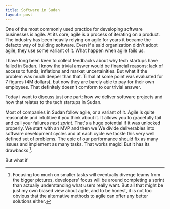 ```yaml
---
title: Software in Sudan
layout: post
---
```


One of the most commonly used practice for developing software businesses is agile. At its core, agile is a process of iterating on a product. The industry has been heavily relying on agile for years it became the defacto way of building software. Even if a said organization didn't adopt agile, they use some variant of it. What happen when agile fails us.

I have long been keen to collect feedbacks about why tech startups have failed in Sudan. I know the trivial answer would be financial reasons: lack of access to funds; inflations and market uncertainities. But what if the problem was much deeper than that. Tirhal at some point was evaluated for 7 figures (4M dollars), but now they are barely able to pay for their own employees. That definitely doesn't comform to our trivial answer.

Today i want to discuss just one part: how we deliver software projects and how that relates to the tech startups in Sudan.

Most of companies in Sudan follow agile, or a variant of it. Agile is quite reasonable and intutitive if you think about it. It allows you to gracefully fail and call your failures _next sprint_. That's a huge potential if it was unlocked properly. We start with an MVP and then we We divide deliverables into software development cycles and at each cycle we tackle this very well defined set of problems. The epic of our performance should fix as many issues and implement as many tasks. That works magic! But it has its drawbacks [^1]. 



But what if

[^1]: Focusing too much on smaller tasks will eventually diverge teams from the bigger pictures, developers' focus will be around completing a sprint than actually understanding what users really want. But all that might be just my own biased view about agile, and to be honest, it is not too obvious that the alternative methods to agile can offer any better solutions either. 
